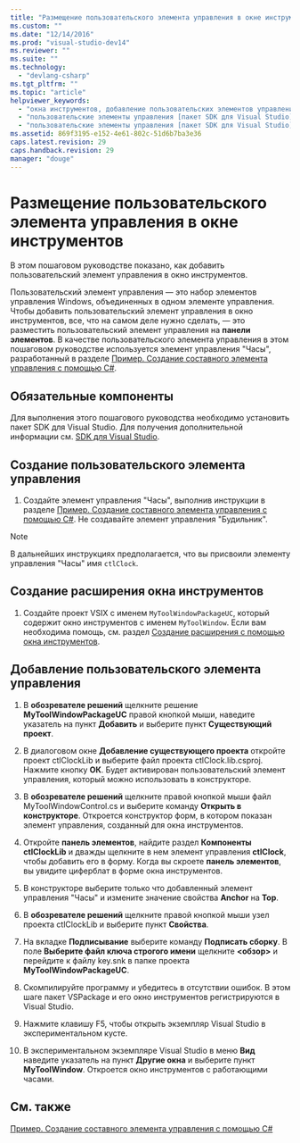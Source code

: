 ```yaml
---
title: "Размещение пользовательского элемента управления в окне инструментов | Microsoft Docs"
ms.custom: ""
ms.date: "12/14/2016"
ms.prod: "visual-studio-dev14"
ms.reviewer: ""
ms.suite: ""
ms.technology: 
  - "devlang-csharp"
ms.tgt_pltfrm: ""
ms.topic: "article"
helpviewer_keywords: 
  - "окна инструментов, добавление пользовательских элементов управления"
  - "пользовательские элементы управления [пакет SDK для Visual Studio], добавление в окна инструментов"
  - "пользовательские элементы управления [пакет SDK для Visual Studio]"
ms.assetid: 869f3195-e152-4e61-802c-51d6b7ba3e36
caps.latest.revision: 29
caps.handback.revision: 29
manager: "douge"
---
```

# Размещение пользовательского элемента управления в окне инструментов
В этом пошаговом руководстве показано, как добавить пользовательский элемент управления в окно инструментов.  
  
 Пользовательский элемент управления — это набор элементов управления Windows, объединенных в одном элементе управления. Чтобы добавить пользовательский элемент управления в окно инструментов, все, что на самом деле нужно сделать, — это разместить пользовательский элемент управления на **панели элементов**. В качестве пользовательского элемента управления в этом пошаговом руководстве используется элемент управления "Часы", разработанный в разделе [Пример. Создание составного элемента управления с помощью C\#](../Topic/Walkthrough:%20Authoring%20a%20Composite%20Control%20with%20Visual%20C%23.md).  
  
## Обязательные компоненты  
 Для выполнения этого пошагового руководства необходимо установить пакет SDK для Visual Studio. Для получения дополнительной информации см. [SDK для Visual Studio](../extensibility/visual-studio-sdk.md).  
  
## Создание пользовательского элемента управления  
  
1.  Создайте элемент управления "Часы", выполнив инструкции в разделе [Пример. Создание составного элемента управления с помощью C\#](../Topic/Walkthrough:%20Authoring%20a%20Composite%20Control%20with%20Visual%20C%23.md). Не создавайте элемент управления "Будильник".  
  
> [!NOTE]
>  В дальнейших инструкциях предполагается, что вы присвоили элементу управления "Часы" имя `ctlClock`.  
  
## Создание расширения окна инструментов  
  
1.  Создайте проект VSIX с именем `MyToolWindowPackageUC`, который содержит окно инструментов с именем `MyToolWindow`. Если вам необходима помощь, см. раздел [Создание расширения с помощью окна инструментов](../extensibility/creating-an-extension-with-a-tool-window.md).  
  
## Добавление пользовательского элемента управления  
  
1.  В **обозревателе решений** щелкните решение **MyToolWindowPackageUC** правой кнопкой мыши, наведите указатель на пункт **Добавить** и выберите пункт **Существующий проект**.  
  
2.  В диалоговом окне **Добавление существующего проекта** откройте проект ctlClockLib и выберите файл проекта ctlClock.lib.csproj. Нажмите кнопку **ОК**. Будет активирован пользовательский элемент управления, который можно использовать в конструкторе.  
  
3.  В **обозревателе решений** щелкните правой кнопкой мыши файл MyToolWindowControl.cs и выберите команду **Открыть в конструкторе**. Откроется конструктор форм, в котором показан элемент управления, созданный для окна инструментов.  
  
4.  Откройте **панель элементов**, найдите раздел **Компоненты ctlClockLib** и дважды щелкните в нем элемент управления **ctlClock**, чтобы добавить его в форму. Когда вы скроете **панель элементов**, вы увидите циферблат в форме окна инструментов.  
  
5.  В конструкторе выберите только что добавленный элемент управления "Часы" и измените значение свойства **Anchor** на **Top**.  
  
6.  В **обозревателе решений** щелкните правой кнопкой мыши узел проекта ctlClockLib и выберите пункт **Свойства**.  
  
7.  На вкладке **Подписывание** выберите команду **Подписать сборку**. В поле **Выберите файл ключа строгого имени** щелкните **\<обзор\>** и перейдите к файлу key.snk в папке проекта **MyToolWindowPackageUC**.  
  
8.  Скомпилируйте программу и убедитесь в отсутствии ошибок. В этом шаге пакет VSPackage и его окно инструментов регистрируются в Visual Studio.  
  
9. Нажмите клавишу F5, чтобы открыть экземпляр Visual Studio в экспериментальном кусте.  
  
10. В экспериментальном экземпляре Visual Studio в меню **Вид** наведите указатель на пункт **Другие окна** и выберите пункт **MyToolWindow**. Откроется окно инструментов с работающими часами.  
  
## См. также  
 [Пример. Создание составного элемента управления с помощью C\#](../Topic/Walkthrough:%20Authoring%20a%20Composite%20Control%20with%20Visual%20C%23.md)